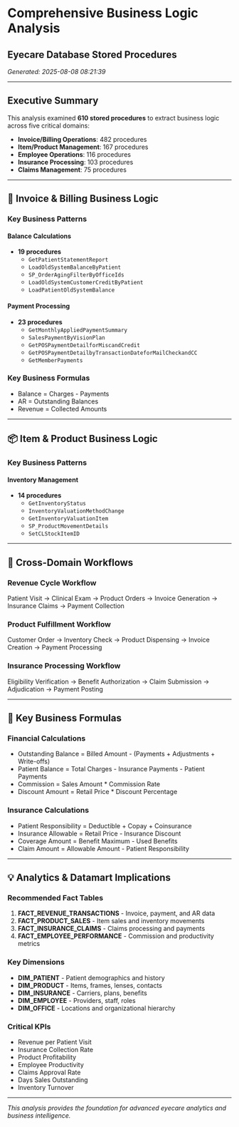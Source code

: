 # Comprehensive Business Logic Analysis
## Eyecare Database Stored Procedures

*Generated: 2025-08-08 08:21:39*

---

## Executive Summary

This analysis examined **610 stored procedures** to extract business logic across five critical domains:

- **Invoice/Billing Operations**: 482 procedures
- **Item/Product Management**: 167 procedures  
- **Employee Operations**: 116 procedures
- **Insurance Processing**: 103 procedures
- **Claims Management**: 75 procedures

---

## 🧾 Invoice & Billing Business Logic

### Key Business Patterns

#### Balance Calculations
- **19 procedures**
  - `GetPatientStatementReport`
  - `LoadOldSystemBalanceByPatient`
  - `SP_OrderAgingFilterByOfficeIds`
  - `LoadOldSystemCustomerCreditByPatient`
  - `LoadPatientOldSystemBalance`

#### Payment Processing
- **23 procedures**
  - `GetMonthlyAppliedPaymentSummary`
  - `SalesPaymentByVisionPlan`
  - `GetPOSPaymentDetailforMiscandCredit`
  - `GetPOSPaymentDetailbyTransactionDateforMailCheckandCC`
  - `GetMemberPayments`

### Key Business Formulas
- Balance = Charges - Payments
- AR = Outstanding Balances
- Revenue = Collected Amounts


---

## 📦 Item & Product Business Logic

### Key Business Patterns

#### Inventory Management
- **14 procedures**
  - `GetInventoryStatus`
  - `InventoryValuationMethodChange`
  - `GetInventoryValuationItem`
  - `SP_ProductMovementDetails`
  - `SetCLStockItemID`


---

## 🔄 Cross-Domain Workflows

### Revenue Cycle Workflow
Patient Visit → Clinical Exam → Product Orders → Invoice Generation → Insurance Claims → Payment Collection

### Product Fulfillment Workflow  
Customer Order → Inventory Check → Product Dispensing → Invoice Creation → Payment Processing

### Insurance Processing Workflow
Eligibility Verification → Benefit Authorization → Claim Submission → Adjudication → Payment Posting

---

## 🧮 Key Business Formulas

### Financial Calculations
- Outstanding Balance = Billed Amount - (Payments + Adjustments + Write-offs)
- Patient Balance = Total Charges - Insurance Payments - Patient Payments
- Commission = Sales Amount * Commission Rate
- Discount Amount = Retail Price * Discount Percentage

### Insurance Calculations
- Patient Responsibility = Deductible + Copay + Coinsurance
- Insurance Allowable = Retail Price - Insurance Discount
- Coverage Amount = Benefit Maximum - Used Benefits
- Claim Amount = Allowable Amount - Patient Responsibility


---

## 💡 Analytics & Datamart Implications

### Recommended Fact Tables
1. **FACT_REVENUE_TRANSACTIONS** - Invoice, payment, and AR data
2. **FACT_PRODUCT_SALES** - Item sales and inventory movements  
3. **FACT_INSURANCE_CLAIMS** - Claims processing and payments
4. **FACT_EMPLOYEE_PERFORMANCE** - Commission and productivity metrics

### Key Dimensions
- **DIM_PATIENT** - Patient demographics and history
- **DIM_PRODUCT** - Items, frames, lenses, contacts
- **DIM_INSURANCE** - Carriers, plans, benefits
- **DIM_EMPLOYEE** - Providers, staff, roles
- **DIM_OFFICE** - Locations and organizational hierarchy

### Critical KPIs
- Revenue per Patient Visit
- Insurance Collection Rate  
- Product Profitability
- Employee Productivity
- Claims Approval Rate
- Days Sales Outstanding
- Inventory Turnover

---

*This analysis provides the foundation for advanced eyecare analytics and business intelligence.*
